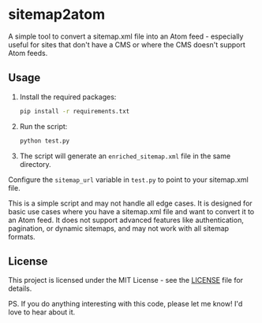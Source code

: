 # sitemap2atom

A simple tool to convert a sitemap.xml file into an Atom feed - especially useful for sites that don't have a CMS or where the CMS doesn't support Atom feeds.

## Usage

1. Install the required packages:
   ```bash
   pip install -r requirements.txt
   ```

2. Run the script:
   ```bash
   python test.py
   ```
3. The script will generate an `enriched_sitemap.xml` file in the same directory.

Configure the `sitemap_url` variable in `test.py` to point to your sitemap.xml file.

This is a simple script and may not handle all edge cases. It is designed for basic use cases where you have a sitemap.xml file and want to convert it to an Atom feed.
It does not support advanced features like authentication, pagination, or dynamic sitemaps, and may not work with all sitemap formats.

## License

This project is licensed under the MIT License - see the [LICENSE](LICENSE) file for details.

PS. If you do anything interesting with this code, please let me know! I'd love to hear about it.
